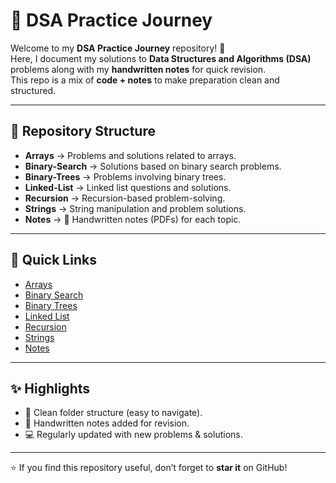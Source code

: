 # 📘 DSA Practice Journey

Welcome to my **DSA Practice Journey** repository! 🚀  
Here, I document my solutions to **Data Structures and Algorithms (DSA)** problems along with my **handwritten notes** for quick revision.  
This repo is a mix of **code + notes** to make preparation clean and structured.

---

## 📂 Repository Structure

- **Arrays** → Problems and solutions related to arrays.  
- **Binary-Search** → Solutions based on binary search problems.  
- **Binary-Trees** → Problems involving binary trees.  
- **Linked-List** → Linked list questions and solutions.  
- **Recursion** → Recursion-based problem-solving.  
- **Strings** → String manipulation and problem solutions.  
- **Notes** → 📑 Handwritten notes (PDFs) for each topic.

---

## 🔗 Quick Links

- [Arrays](./Arrays)  
- [Binary Search](./Binary-Search)  
- [Binary Trees](./Binary-Trees)  
- [Linked List](./Linked-List)  
- [Recursion](./Recursion)  
- [Strings](./Strings)  
- [Notes](./Notes)

---

## ✨ Highlights

- 📌 Clean folder structure (easy to navigate).  
- 📝 Handwritten notes added for revision.  
- 💻 Regularly updated with new problems & solutions.  

---

⭐ If you find this repository useful, don’t forget to **star it** on GitHub!
